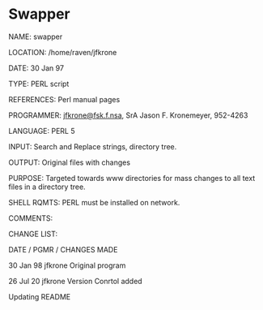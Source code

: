 # Swapper

NAME: swapper

LOCATION: /home/raven/jfkrone

DATE: 30 Jan 97

TYPE: PERL script

REFERENCES: Perl manual pages

PROGRAMMER: jfkrone@fsk.f.nsa, SrA Jason F. Kronemeyer, 952-4263

LANGUAGE: PERL 5

INPUT: Search and Replace strings, directory tree.

OUTPUT: Original files with changes

PURPOSE: Targeted towards www directories for mass changes to all text
         files in a directory tree.
         
SHELL RQMTS: PERL must be installed on network. 

COMMENTS:

CHANGE LIST:

DATE    /   PGMR    / CHANGES MADE

30 Jan 98  jfkrone   Original program

26 Jul 20  jfkrone   Version Conrtol added


Updating README
